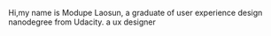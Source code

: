 Hi,my name is Modupe Laosun,
a graduate of  user experience design nanodegree from Udacity.
a ux designer

